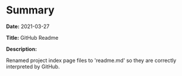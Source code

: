 # Summary

**Date:** 2021-03-27

**Title:** GitHub Readme

**Description:**

Renamed project index page files to 'readme.md'
so they are correctly interpreted by GitHub.